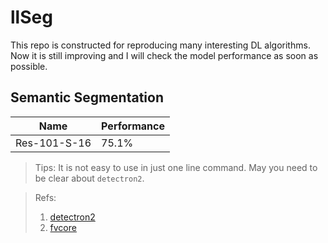 # llSeg

This repo is constructed for reproducing many interesting DL algorithms. Now it is still improving and I will check the model performance as soon as possible.

## Semantic Segmentation
|Name| Performance|
|-|-|
|Res-101-S-16| 75.1%|

> Tips: It is not easy to use in just one line command. May you need to be clear about `detectron2`.

>Refs:
> 1. [detectron2](https://github.com/facebookresearch/detectron2)
> 2. [fvcore](https://github.com/facebookresearch/fvcore)
